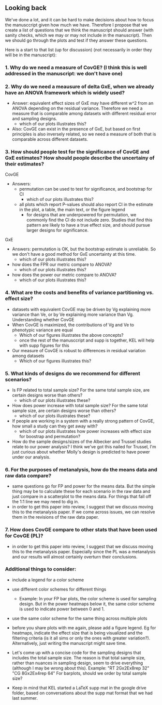 ## Looking back

We've done a lot, and it can be hard to make decisions about how to focus the manusccript given how much we have. 
Therefore I propose that we create a list of questions that we think the manuscript should answer (with sanity checks, 
which we may or may not include in the manuscript). Then we should go through the plots and test if they answer these questions.

Here is a start to that list (up for discussion) (not necessarily in order they will be in the manuscript):

### 1. Why do we need a measure of CovGE? (I think this is well addressed in the manuscript: we don't have one)

### 2. Why do we need a meausure of delta GxE, when we already have an ANOVA framework which is widely used?
  - Answer: equivalent effect sizes of GxE may have different w^2 from an ANOVA depending on the residual variance. Therefore we need a measure that is comparable among datasets with different residual error and sampling designs.
     - which of our plots illustrates this?
 - Also: CovGE can exist in the presence of GxE, but based on first principles is also inversely related, so we need a measure of both that is 
 comparable across different datasets.


### 3. How should people test for the significance of CovGE and GxE estimates? How should people describe the uncertainy of their estimates?
  
CovGE
  - Answers:
    - permutation can be used to test for significance, and bootstrap for CI
      - which of our plots illustrates this?
    - all plots which report P-values should also report CI in the estimate in the plot, a table, the main text, or the figure legend
      - for designs that are underpowered for permutation, we commonly find the CI do not include zero. Studies that find this pattern are likely to have a true effect size, and should pursue larger designs for significance.
  
  GxE
  - Answers: permutation is OK, but the bootstrap estimate is unreliable. So we don't have a good method for GxE uncertainty at this time.
    - which of our plots illustrates this?
  - how does the FPR our metric compare to ANOVA?
     - which of our plots illustrates this?
  - how does the power our metric compare to ANOVA? 
    - which of our plots illustrates this?

### 4. What are the costs and benefits of variance partitioning vs. effect size?
  - datasets with equivalent CovGE may be driven by Vg explaining more variance than Ve, or by Ve explaining more variance than Vg. 
  Understanding whether CovGE 
  - When CovGE is maximized, the contributions of Vg and Ve to phenotypic variance are equal
      - Which of our figures illustrates the above concepts?
      - once the rest of the manusccript and supp is together, KEL will help with supp figures for this
  - Our measure of CovGE is robust to differences in residual variation among datasets
      - Which of our figures illustrates this?

### 5. What kinds of designs do we recommend for different scenarios?
  - Is FP related to total sample size? For the same total sample size, are certain designs worse than others?
    - which of our plots illustrates these?
  - How does power increase with total sample size? For the same total sample size, are certain designs worse than others?
      - which of our plots illustrates these?
  - If people are working in a system with a really strong pattern of CovGE, how small a study can they get away with?
    - which of our plots illustrates how power increases with effect size for boostrap and permutation?
  - How do the sample designs/sizes of the Albecker and Trussel studies relate to our power analysis? I think we've got this nailed for Trussel, I'm just curious about whether Molly's design is predicted to have power under our analysis.

### 6. For the purposes of metanalysis, how do the means data and raw data compare?
  - same questions go for FP and power for the means data. But the simple thing may be to calculate these for each scenario in the raw data and just compare
  in a scatterplot to the means data. For things that fall off the 1:1 line we may need to dig in.
  - in order to get this paper into review, I suggest that we discuss moving this to the metanalysis paper. If we come across issues, we can resolve them in the revisions of the raw data paper.
  
### 7. How does CovGE compare to other stats that have been used for CovGE (PL)?
   - in order to get this paper into review, I suggest that we discuss moving this to the metanalysis paper. Especially since the PL was a metanalysis and our results will almost certainly overturn their conclusions.

### Additional things to consider:

- include a legend for a color scheme
- use different color schemes for different things
  - Example: In your FP bar plots, the color scheme is used for sampling design. But in the power heatmaps below it, the same color scheme is used to indicate power between 0 and 1. 
- use the same color scheme for the same thing across multiple plots
- before you share plots with me again, please add a figure legend. Eg for heatmaps, indicate the effect size that is being visualized and the filtering criteria (is it all sims or only the ones with greater variation?). Alternatively, just writing the manuscript might save time.

- Let's come up with a concise code for the sampling designs that includes the total sample size. The reason is that total sample size, rather 
than nuances in sampling design, seem to drive everything (although I may be wrong about this). Example:
"RT
2Gx2Ex8rep
32"
"CG
8Gx2Ex4rep
64"
For barplots, should we order by total sample size?

- Keep in mind that KEL started a LaTeX supp mat in the google drive folder, based on conversations about the supp mat format that we had last summer.


